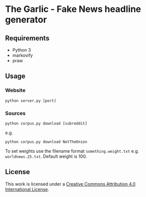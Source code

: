 # The Garlic - Fake News headline generator

## Requirements

* Python 3
* markovify
* praw

## Usage

### Website

    python server.py [port]

### Sources

    python corpus.py download [subreddit]

e.g.

    python corpus.py download NotTheOnion

To set weights use the filename format `something.weight.txt` e.g. `worldnews.25.txt`. Default weight is 100.

## License

This work is licensed under a [Creative Commons Attribution 4.0 International License](http://creativecommons.org/licenses/by/4.0/).